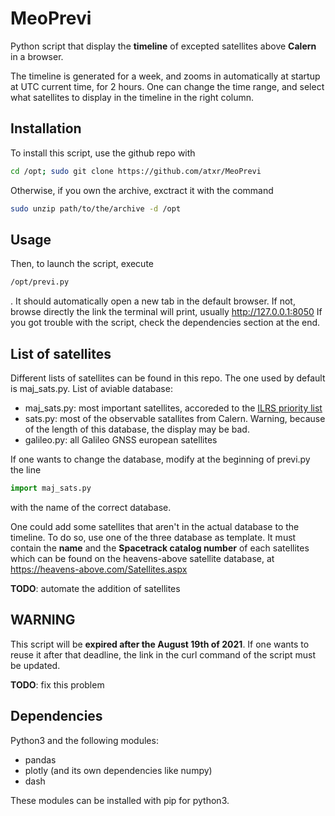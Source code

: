 # MeoPrevi
Python script that display the **timeline** of excepted satellites above **Calern** in a browser.


The timeline is generated for a week, and zooms in automatically at startup at UTC current time, for 2 hours.
One can change the time range, and select what satellites to display in the timeline in the right column.

## Installation

To install this script, use the github repo with
```bash
cd /opt; sudo git clone https://github.com/atxr/MeoPrevi
```

Otherwise, if you own the archive, exctract it with the command 
```bash
sudo unzip path/to/the/archive -d /opt
```

## Usage

Then, to launch the script, execute 
```bash
/opt/previ.py
```
. It should automatically open a new tab in the default browser.
If not, browse directly the link the terminal will print, usually http://127.0.0.1:8050
If you got trouble with the script, check the dependencies section at the end.

## List of satellites
Different lists of satellites can be found in this repo. 
The one used by default is maj\_sats.py. 
List of aviable database:
- maj\_sats.py: most important satellites, accoreded to the [ILRS priority list](https://ilrs.gsfc.nasa.gov/missions/mission_operations/priorities/index.html)
- sats.py: most of the observable satallites from Calern. Warning, because of the length of this database, the display may be bad.
- galileo.py: all Galileo GNSS european satellites

If one wants to change the database, modify at the beginning of previ.py the line 
```python
import maj_sats.py
```
with the name of the correct database.

One could add some satellites that aren't in the actual database to the timeline.
To do so, use one of the three database as template. It must contain the **name** and the **Spacetrack catalog number** of each satellites which can be found on the heavens-above satellite database, at https://heavens-above.com/Satellites.aspx

**TODO**: automate the addition of satellites

## WARNING
This script will be **expired after the August 19th of 2021**.
If one wants to reuse it after that deadline, the link in the curl command of the script must be updated.

**TODO**: fix this problem

## Dependencies

Python3 and the following modules:
- pandas
- plotly (and its own dependencies like numpy)
- dash

These modules can be installed with pip for python3.


